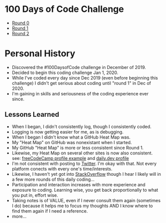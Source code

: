 # 100 Days of Code Challenge 

- [Round 0](https://github.com/EO4wellness/100-days-of-code/blob/master/100dayHistory-EO4Wellness/round-0_log.md) 
- [Round 1](https://github.com/EO4wellness/100-days-of-code/blob/master/100dayHistory-EO4Wellness/round-1_log.md) 
- [Round 2](https://github.com/EO4wellness/100-days-of-code/blob/master/100dayHistory-EO4Wellness/round-2_log.md) 

# Personal History 
* Discovered the #100DaysofCode challenge in December of 2019.  
* Decided to begin this coding challenge Jan 1, 2020.  
* While I've coded every day since Dec 2019 (even before beginning this challenge) I didn't get serious about coding until "round 1" in Dec of 2020. 
* I'm gaining in skills and seriousness of the coding experience ever since. 

## Lessons Learned
* When I began, I didn't consistently log, though I consistently coded. 
* Logging is now getting easier for me, as is debugging. 
* When I began I didn't know what a GitHub Heat Map was. 
* My "Heat Map" on GitHub was nonexistant when I started. 
* My GitHub "Heat Map" is more or less consistent since Round 1. 
* Likewise, my Heat Map on several other sites is now also consistent. see: [freeCodeCamp profile example](https://www.freecodecamp.org/fcc82f28646-b371-4d60-b44c-2a1e6e85fbd9) and [daily.dev profile](https://app.daily.dev/EO4Wellness)
* I'm not consistent with posting to [Twitter](https://twitter.com/eo4wellness?lang=en).  I'm okay with that.  Not every platform conects with every one's time/interests. 
* Likewise, I haven't yet got into [StackOverflow](https://stackoverflow.com/users/15595310/eo4wellness) though I hear I likely will in a few more rounds of this daily coding...
* Participation and interaction increases with more experience and exposure to coding. Learning wise, you get back proportionally to what you put in, effort wise. 
* Taking notes is of VALUE, even if I never consult them again (sometimes I do) because it helps me to focus my thoughts AND I know where to find them again if I need a reference. 
* more...

